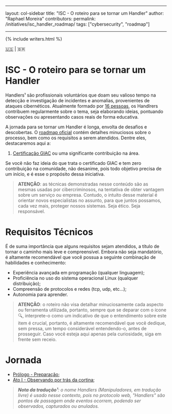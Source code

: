 ﻿---

layout: col-sidebar
title: "ISC - O roteiro para se tornar um Handler"
author: "Raphael Moreira"
contributors: 
permalink: /initiatives/isc_handler_roadmap/
tags: ["cybersecurity", "roadmap"]

---

{% include writers.html %}

[🇺🇸](index.md) | 🇧🇷
# ISC - O roteiro para se tornar um Handler
Handlers¹ são profissionais voluntários que doam seu valioso tempo na detecção e investigação de incidentes e anomalias, 
provenientes de ataques cibernéticos. Atualmente formado por [16 pessoas](https://isc.sans.edu/handler_list.html), os Handlrers contribuem regularmente sobre o 
tema, seja elaborando ideias, pontuando observações ou apresentando casos reais de forma educativa.

A jornada para se tornar um Handler é longa, envolta de desafios e descobertas. O [roadmap oficial](https://isc.sans.edu/handlerroadmap.html)
contém detalhes minuciosos sobre o processo, bem como os requisitos a serem atendidos. Dentre eles, destacaremos aqui a:

1. [Certificação GIAC](http://www.giac.org/) ou uma significante contribuição na área.

Se você não faz ideia do que trata o certificado GIAC e tem zero contribuição na comunidade, não desanime, pois todo objetivo 
precisa de um início, e é esse o propósito dessa iniciativa.

> **ATENÇÃO**: as técnicas demonstradas nesse conteúdo são as mesmas usadas por cibercriminosos, na tentativa de obter vantagem
> sobre um serviço ou empresa. Contudo, o intuito desse material é orientar novos especialistas no assunto, para que juntos 
> possamos, cada vez mais, proteger nossos sistemas. Seja ético. Seja responsável.

# Requisitos Técnicos
É de suma importância que alguns requisitos sejam atendidos, a título de tornar o caminho mais leve e compreensível. Embora 
não seja mandatório, é altamente recomendável que você possua a seguinte combinação de habilidades e conhecimento:

- Experiência avançada em programação (qualquer linguagem);
- Proficiência no uso do sistema operacional Linux (qualquer distribuição);
- Compreensão de protocolos e redes (tcp, udp, etc...);
- Autonomia para aprender.

> **ATENÇÃO**: o roteiro não visa detalhar minuciosamente cada aspecto ou ferramenta utilizada, portanto, sempre que 
> se deparar com o ícone 🔍️, interprete-o como um indicativo de que o entendimento sobre este item é crucial, portanto, 
> é altamente recomendável que você dedique, sem pressa, um tempo considerável entendendo-o, antes de prosseguir. Caso 
> você esteja aqui apenas pela curiosidade, siga em frente sem receio.

# Jornada

- [Prólogo - Preparação](acts/prologue.pt-BR.md);
- [Ato I - Observando por trás da cortina](acts/act_1.pt-BR.md);

>_**Nota da tradução¹**: o nome Handlers (Manipuladores, em tradução livre) é usado nesse contexto, pois no protocolo web, 
"Handlers" são pontos de passagem onde eventos ocorrem, podendo ser observados, capturados ou anulados._ 